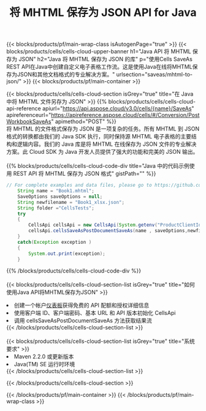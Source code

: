 ﻿---
title: 将 MHTML 保存为 JSON API for Java
description: 用于 Microsoft Excel 和 OpenOffice Calc 的云 API 和 SDK。将电子表格转换为其他格式文件。
url: /zh/java/saveas/mhtml-to-json/
---
{{< blocks/products/pf/main-wrap-class isAutogenPage="true" >}}
{{< blocks/products/cells/cells-cloud-upper-banner h1="Java API 将 MHTML 保存为 JSON" h2="Java 将 MHTML 保存为 JSON 的库" p="使用Cells SaveAs REST API在Java中创建自定义电子表格工作流。这是使用Java在线将MHTML保存为JSON和其他文档格式的专业解决方案。" urlsection="saveas/mhtml-to-json/" >}}
{{< blocks/products/pf/main-container >}}

{{< blocks/products/cells/cells-cloud-section isGrey="true" title="在 Java 中将 MHTML 文件另存为 JSON" >}}
{{% blocks/products/cells/cells-cloud-api-reference apiurl="https://api.aspose.cloud/v3.0/cells/{name}/SaveAs" apireferenceurl="https://apireference.aspose.cloud/cells/#/Conversion/PostWorkbookSaveAs" apimethod="POST" %}}
<br/>
将 MHTML 的文件格式保存为 JSON 是一项复杂的任务。所有 MHTML 到 JSON 格式的转换都由我们的 Java SDK 执行，同时保持源 MHTML 电子表格的主要结构和逻辑内容。我们的 Java 库是将 MHTML 在线保存为 JSON 文件的专业解决方案。此 Cloud SDK 为 Java 开发人员提供了强大的功能和完美的 JSON 输出。
<br/>
<br/>
{{% blocks/products/cells/cells-cloud-code-div title="Java 中的代码示例使用 REST API 将 MHTML 保存为 JSON 格式" gistPath="" %}}
  
```java
// For complete examples and data files, please go to https://github.com/aspose-cells-cloud/aspose-cells-cloud-java/
    String name = "Book1.mhtml";
    SaveOptions saveOptions = null;
    String newfilename = "Book1_xlsx.json";
    String folder ="CellsTests";
    try 
    {
        CellsApi cellsApi = new CellsApi(System.getenv("ProductClientId"), System.getenv("ProductClientSecret"));
        cellsApi.cellsSaveAsPostDocumentSaveAs(name , saveOptions,newfilename,false,false,folder,null,null,null,true);                       
    }
    catch(Exception exception )
    {
        System.out.print(exception);
    }
```
  
{{% /blocks/products/cells/cells-cloud-code-div %}}
<br/>
<br/>
{{< blocks/products/cells/cells-cloud-section-list isGrey="true" title="如何使用Java API将MHTML保存为JSON" >}}
<li>创建一个帐户<a href="https://dashboard.aspose.cloud/">仪表板</a>获得免费的 API 配额和授权详细信息</li>
<li>使用客户端 ID、客户端密码、基本 URL 和 API 版本初始化 CellsApi</li>
<li>调用 cellsSaveAsPostDocumentSaveAs 方法获取结果流</li>
{{< /blocks/products/cells/cells-cloud-section-list >}}
<br/>
<br/>
{{< blocks/products/cells/cells-cloud-section-list isGrey="true" title="系统要求" >}}
<li>Maven 2.2.0 或更新版本</li>
<li>Java(TM) SE 运行时环境</li>
{{< /blocks/products/cells/cells-cloud-section-list >}}

{{< /blocks/products/cells/cells-cloud-section >}}

{{< /blocks/products/pf/main-container >}}
{{< /blocks/products/pf/main-wrap-class >}}
